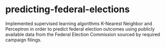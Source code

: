 # predicting-federal-elections

Implemented supervised learning algorithms K-Nearest Neighbor and Perceptron in order to predict federal election outcomes using publicly available data from the Federal Election Commission sourced by required campaign filings.
